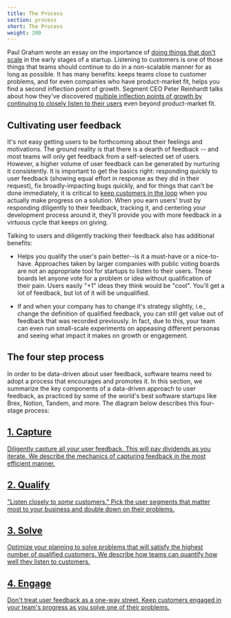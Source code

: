 ```yaml
---
title: The Process
section: process
short: The Process
weight: 200
---
```


Paul Graham wrote an essay on the importance of [doing things that don't scale](http://paulgraham.com/ds.html) in the early stages of a startup. Listening to customers is one of those things that teams should continue to do in a non-scalable manner for as long as possible. It has many benefits: keeps teams close to customer problems, and for even companies who have product-market fit, helps you find a second inflection point of growth. Segment CEO Peter Reinhardt talks about how they've discovered [multiple inflection points of growth by continuing to closely listen to their users](https://youtu.be/l-vfn97QTr0) even beyond product-market fit.

## Cultivating user feedback

It's not easy getting users to be forthcoming about their feelings and motivations. The ground reality is that there is a dearth of feedback -- and most teams will only get feedback from a self-selected set of users. However, a higher volume of user feedback can be generated by nurturing it consistently. It is important to get the basics right: responding quickly to user feedback (showing equal effort in response as they did in their request), fix broadly-impacting bugs quickly, and for things that can't be done immediately, it is critical to [keep customers in the loop](/process/engage-with-customers-about-their-feedback) when you actually make progress on a solution. When you earn users' trust by responding diligently to their feedback, tracking it, and centering your development process around it, they'll provide you with more feedback in a virtuous cycle that keeps on giving.

Talking to users and diligently tracking their feedback also has additional benefits:

- Helps you qualify the user's pain better--is it a must-have or a nice-to-have. Approaches taken by larger companies with public voting boards are not an appropriate tool for startups to listen to their users. These boards let anyone vote for a problem or idea without qualification of their pain. Users easily "+1" ideas they think would be "cool". You'll get a lot of feedback, but lot of it will be unqualified.

- If and when your company has to change it's strategy slightly, i.e., change the definition of qualified feedback, you can still get value out of feedback that was recorded previously. In fact, due to this, your team can even run small-scale experiments on appeasing different personas and seeing what impact it makes on growth or engagement.

## The four step process

In order to be data-driven about user feedback, software teams need to adopt a process that encourages and promotes it. In this section, we summarize the key components of a data-driven approach to user feedback, as practiced by some of the world's best software startups like Brex, Notion, Tandem, and more. The diagram below describes this four-stage process:

<process-funnel></process-funnel>

<div class="grid grid-2">

<a href="/process/capture-feedback-diligently">
<div>
<h2>1. Capture</h2>
<p>
Diligently capture all your user feedback. This will pay dividends as you iterate. We describe the mechanics of capturing feedback in the most efficient manner.
</p>
</div>
</a>

<a href="/process/qualify-feedback-based-on-business-goals">
<div>
<h2>2. Qualify</h2>
<p>
"Listen closely to <em>some</em> customers." Pick the user segments that matter most to your business and double down on their problems.
</p>
</div>
</a>

<a href="/process/solve-qualified-problems-every-week">
<div>
<h2>3. Solve</h2>
<p>
Optimize your planning to solve problems that will satisfy the highest number of qualified customers. We describe how teams can quantify how well they listen to customers.
</p>
</div>
</a>

<a href="/process/engage-with-customers-about-their-feedback">
<div>
<h2>4. Engage</h2>
<p>
Don't treat user feedback as a one-way street. Keep customers engaged in your team's progress as you solve one of their problems.
</p>
</div>
</a>

</div>
